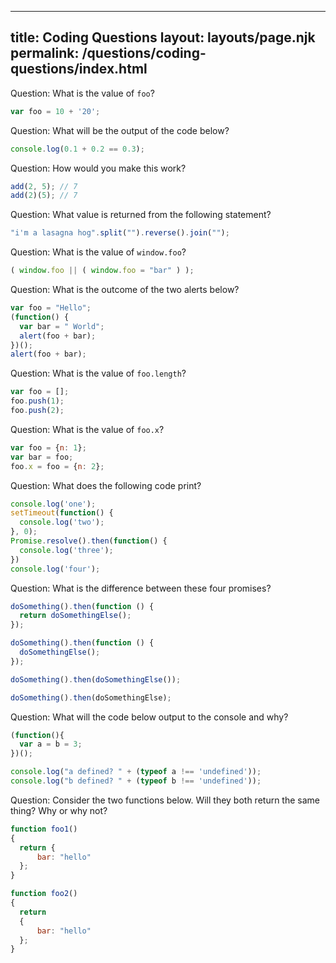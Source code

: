 ***

## title: Coding Questions&#xA;layout: layouts/page.njk&#xA;permalink: /questions/coding-questions/index.html

Question: What is the value of `foo`?

```javascript
var foo = 10 + '20';
```

Question: What will be the output of the code below?

```javascript
console.log(0.1 + 0.2 == 0.3);
```

Question: How would you make this work?

```javascript
add(2, 5); // 7
add(2)(5); // 7
```

Question: What value is returned from the following statement?

```javascript
"i'm a lasagna hog".split("").reverse().join("");
```

Question: What is the value of `window.foo`?

```javascript
( window.foo || ( window.foo = "bar" ) );
```

Question: What is the outcome of the two alerts below?

```javascript
var foo = "Hello";
(function() {
  var bar = " World";
  alert(foo + bar);
})();
alert(foo + bar);
```

Question: What is the value of `foo.length`?

```javascript
var foo = [];
foo.push(1);
foo.push(2);
```

Question: What is the value of `foo.x`?

```javascript
var foo = {n: 1};
var bar = foo;
foo.x = foo = {n: 2};
```

Question: What does the following code print?

```javascript
console.log('one');
setTimeout(function() {
  console.log('two');
}, 0);
Promise.resolve().then(function() {
  console.log('three');
})
console.log('four');
```

Question: What is the difference between these four promises?

```javascript
doSomething().then(function () {
  return doSomethingElse();
});

doSomething().then(function () {
  doSomethingElse();
});

doSomething().then(doSomethingElse());

doSomething().then(doSomethingElse);
```

Question: What will the code below output to the console and why?

```javascript
(function(){
  var a = b = 3;
})();

console.log("a defined? " + (typeof a !== 'undefined'));
console.log("b defined? " + (typeof b !== 'undefined'));
```

Question: Consider the two functions below. Will they both return the same thing? Why or why not?

```javascript
function foo1()
{
  return {
      bar: "hello"
  };
}

function foo2()
{
  return
  {
      bar: "hello"
  };
}
```
